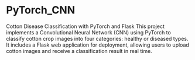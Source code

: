 # PyTorch_CNN
Cotton Disease Classification with PyTorch and Flask This project implements a Convolutional Neural Network (CNN) using PyTorch to classify cotton crop images into four categories: healthy or diseased types. It includes a Flask web application for deployment, allowing users to upload cotton images and receive a classification result in real time.
